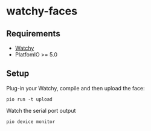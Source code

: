 # watchy-faces

## Requirements

- [Watchy](https://watchy.sqfmi.com/)
- PlatfomIO >= 5.0

## Setup

Plug-in your Watchy, compile and then upload the face:

```
pio run -t upload
```

Watch the serial port output

```
pio device monitor
```
